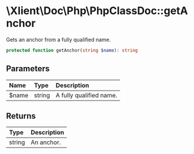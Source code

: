 # \\Xlient\\Doc\\Php\\PhpClassDoc::getAnchor

Gets an anchor from a fully qualified name.

```php
protected function getAnchor(string $name): string
```

## Parameters

| Name | Type | Description |
| :--- | :--- | :--- |
| $name | string | A fully qualified name. |

## Returns

| Type | Description |
| :--- | :--- |
| string | An anchor. |